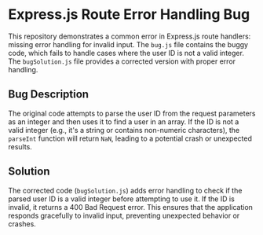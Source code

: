 # Express.js Route Error Handling Bug

This repository demonstrates a common error in Express.js route handlers: missing error handling for invalid input.  The `bug.js` file contains the buggy code, which fails to handle cases where the user ID is not a valid integer.  The `bugSolution.js` file provides a corrected version with proper error handling.

## Bug Description

The original code attempts to parse the user ID from the request parameters as an integer and then uses it to find a user in an array.  If the ID is not a valid integer (e.g., it's a string or contains non-numeric characters), the `parseInt` function will return `NaN`, leading to a potential crash or unexpected results.

## Solution

The corrected code (`bugSolution.js`) adds error handling to check if the parsed user ID is a valid integer before attempting to use it.  If the ID is invalid, it returns a 400 Bad Request error.  This ensures that the application responds gracefully to invalid input, preventing unexpected behavior or crashes.